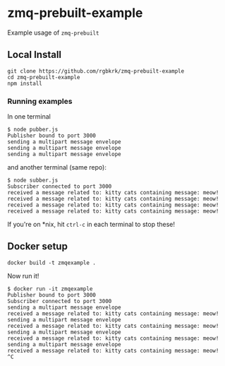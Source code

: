 # zmq-prebuilt-example

Example usage of `zmq-prebuilt`

## Local Install

```
git clone https://github.com/rgbkrk/zmq-prebuilt-example
cd zmq-prebuilt-example
npm install
```

### Running examples

In one terminal

```
$ node pubber.js
Publisher bound to port 3000
sending a multipart message envelope
sending a multipart message envelope
sending a multipart message envelope
```

and another terminal (same repo):

```
$ node subber.js
Subscriber connected to port 3000
received a message related to: kitty cats containing message: meow!
received a message related to: kitty cats containing message: meow!
received a message related to: kitty cats containing message: meow!
received a message related to: kitty cats containing message: meow!
```

If you're on \*nix, hit `ctrl-c` in each terminal to stop these!

## Docker setup

```
docker build -t zmqexample .
```

Now run it!

```
$ docker run -it zmqexample
Publisher bound to port 3000
Subscriber connected to port 3000
sending a multipart message envelope
received a message related to: kitty cats containing message: meow!
sending a multipart message envelope
received a message related to: kitty cats containing message: meow!
sending a multipart message envelope
received a message related to: kitty cats containing message: meow!
sending a multipart message envelope
received a message related to: kitty cats containing message: meow!
^C
```
